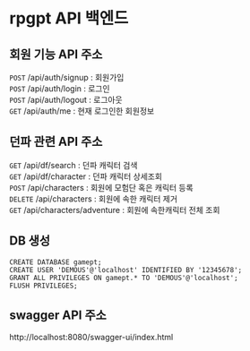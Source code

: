 # rpgpt API 백엔드
## 회원 기능 API 주소
```POST``` /api/auth/signup : 회원가입  
```POST``` /api/auth/login : 로그인  
```POST``` /api/auth/logout : 로그아웃  
```GET``` /api/auth/me : 현재 로그인한 회원정보

## 던파 관련 API 주소
```GET``` /api/df/search : 던파 캐릭터 검색  
```GET``` /api/df/character : 던파 캐릭터 상세조회  
```POST``` /api/characters : 회원에 모험단 혹은 캐릭터 등록  
```DELETE``` /api/characters : 회원에 속한 캐릭터 제거  
```GET``` /api/characters/adventure : 회원에 속한캐릭터 전체 조회

## DB 생성
```
CREATE DATABASE gamept;
CREATE USER 'DEMOUS'@'localhost' IDENTIFIED BY '12345678';
GRANT ALL PRIVILEGES ON gamept.* TO 'DEMOUS'@'localhost';
FLUSH PRIVILEGES;
```

## swagger API 주소
http://localhost:8080/swagger-ui/index.html


